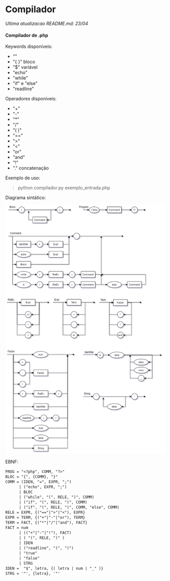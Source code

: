 # Compilador

*Ultima atualizacao README.md: 23/04*

#### Compilador de .php

Keywords disponíveis:
- "<?php ?>"
- "{ }" bloco
- "$" variável
- "echo"
- "while"
- "if" e "else"
- "readline"

Operadores disponíveis:
- "+"
- "-"
- "*"
- "/"
- "( )"
- "=="
- ">"
- "<"
- "or"
- "and"
- "!"
- "." concatenação

Exemplo de uso:
> python compilador.py exemplo_entrada.php

Diagrama sintático:

![Diagrama sintático](Diagrama-sintatico.png)

EBNF:
```
PROG = "<?php", COMM, "?>"
BLOC = "{", {COMM}, "}"
COMM = (IDEN, "=", EXPR, ";")
      | ("echo", EXPR, ";")
      | BLOC
      | ("while", "(", RELE, ")", COMM)
      | ("if", "(", RELE, ")", COMM)
      | ("if", "(", RELE, ")", COMM, "else", COMM)
RELE = EXPR, {("=="|">"|"<"), EXPR}
EXPR = TERM, {("+"|"-"|"or"), TERM}
TERM = FACT, {("*"|"/"|"and"), FACT}
FACT = num
      | (("+"|"-"|"!"), FACT)
      | ( "(", RELE, ")" )
      | IDEN
      | ("readline", "(", ")")
      | "true"
      | "false"
      | STRG
IDEN =  "$", letra, {( letra | num | "_" )}
STRG = '"', {letra}, '"'
```
